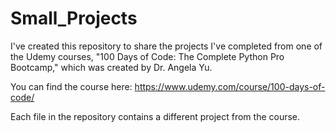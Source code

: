 # Small_Projects

I've created this repository to share the projects I've completed from one of the Udemy courses, "100 Days of Code: The Complete Python Pro Bootcamp," which was created by Dr. Angela Yu.

You can find the course here: https://www.udemy.com/course/100-days-of-code/

Each file in the repository contains a different project from the course.
